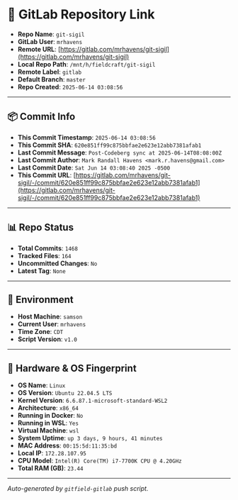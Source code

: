 # 🔗 GitLab Repository Link

- **Repo Name**: `git-sigil`
- **GitLab User**: `mrhavens`
- **Remote URL**: [https://gitlab.com/mrhavens/git-sigil](https://gitlab.com/mrhavens/git-sigil)
- **Local Repo Path**: `/mnt/h/fieldcraft/git-sigil`
- **Remote Label**: `gitlab`
- **Default Branch**: `master`
- **Repo Created**: `2025-06-14 03:08:56`

---

## 📦 Commit Info

- **This Commit Timestamp**: `2025-06-14 03:08:56`
- **This Commit SHA**: `620e851ff99c875bbfae2e623e12abb7381afab1`
- **Last Commit Message**: `Post-Codeberg sync at 2025-06-14T08:08:00Z`
- **Last Commit Author**: `Mark Randall Havens <mark.r.havens@gmail.com>`
- **Last Commit Date**: `Sat Jun 14 03:08:40 2025 -0500`
- **This Commit URL**: [https://gitlab.com/mrhavens/git-sigil/-/commit/620e851ff99c875bbfae2e623e12abb7381afab1](https://gitlab.com/mrhavens/git-sigil/-/commit/620e851ff99c875bbfae2e623e12abb7381afab1)

---

## 📊 Repo Status

- **Total Commits**: `1468`
- **Tracked Files**: `164`
- **Uncommitted Changes**: `No`
- **Latest Tag**: `None`

---

## 🧽 Environment

- **Host Machine**: `samson`
- **Current User**: `mrhavens`
- **Time Zone**: `CDT`
- **Script Version**: `v1.0`

---

## 🧬 Hardware & OS Fingerprint

- **OS Name**: `Linux`
- **OS Version**: `Ubuntu 22.04.5 LTS`
- **Kernel Version**: `6.6.87.1-microsoft-standard-WSL2`
- **Architecture**: `x86_64`
- **Running in Docker**: `No`
- **Running in WSL**: `Yes`
- **Virtual Machine**: `wsl`
- **System Uptime**: `up 3 days, 9 hours, 41 minutes`
- **MAC Address**: `00:15:5d:11:35:bd`
- **Local IP**: `172.28.107.95`
- **CPU Model**: `Intel(R) Core(TM) i7-7700K CPU @ 4.20GHz`
- **Total RAM (GB)**: `23.44`

---

_Auto-generated by `gitfield-gitlab` push script._
